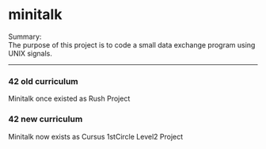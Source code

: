 # minitalk

Summary:  
The purpose of this project is to code a small data exchange program using UNIX signals.  


---

### 42 old curriculum

Minitalk once existed as Rush Project  


### 42 new curriculum

Minitalk now exists as Cursus 1stCircle Level2 Project

